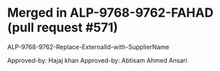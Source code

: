# Merged in ALP-9768-9762-FAHAD (pull request #571)

ALP-9768-9762-Replace-ExternalId-with-SupplierName

Approved-by: Hajaj khan
Approved-by: Abtisam Ahmed Ansari
